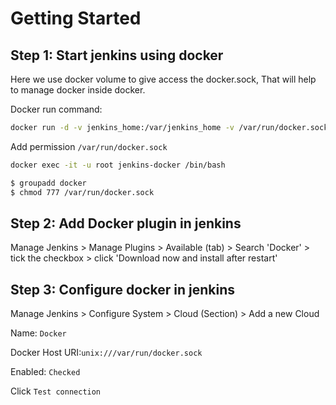 # Getting Started

## Step 1: Start jenkins using docker

Here we use docker volume to give access the docker.sock, That will help to manage docker inside docker.

Docker run command:

```sh
docker run -d -v jenkins_home:/var/jenkins_home -v /var/run/docker.sock:/var/run/docker.sock -v $(which docker):$(which docker) -p 8080:8080 -p 50000:50000 --name jenkins-docker jenkins/jenkins:lts
```

Add permission `/var/run/docker.sock`

```sh
docker exec -it -u root jenkins-docker /bin/bash

$ groupadd docker
$ chmod 777 /var/run/docker.sock
```

## Step 2: Add Docker plugin in jenkins

Manage Jenkins > Manage Plugins > Available (tab) > Search 'Docker' > tick the checkbox > click 'Download now and install after restart'

## Step 3: Configure docker in jenkins

Manage Jenkins > Configure System > Cloud (Section) > Add a new Cloud

Name: `Docker`

Docker Host URI:`unix:///var/run/docker.sock`

Enabled: `Checked`

Click `Test connection`
